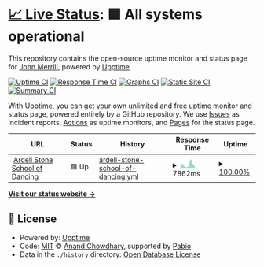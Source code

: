# [📈 Live Status](https://demo.upptime.js.org): <!--live status--> **🟩 All systems operational**

This repository contains the open-source uptime monitor and status page for [John Merrill](https://demo.upptime.js.org), powered by [Upptime](https://github.com/upptime/upptime).

[![Uptime CI](https://github.com/johnmerrill/triplemcreative/workflows/Uptime%20CI/badge.svg)](https://github.com/johnmerrill/triplemcreative/actions?query=workflow%3A%22Uptime+CI%22)
[![Response Time CI](https://github.com/johnmerrill/triplemcreative/workflows/Response%20Time%20CI/badge.svg)](https://github.com/johnmerrill/triplemcreative/actions?query=workflow%3A%22Response+Time+CI%22)
[![Graphs CI](https://github.com/johnmerrill/triplemcreative/workflows/Graphs%20CI/badge.svg)](https://github.com/johnmerrill/triplemcreative/actions?query=workflow%3A%22Graphs+CI%22)
[![Static Site CI](https://github.com/johnmerrill/triplemcreative/workflows/Static%20Site%20CI/badge.svg)](https://github.com/johnmerrill/triplemcreative/actions?query=workflow%3A%22Static+Site+CI%22)
[![Summary CI](https://github.com/johnmerrill/triplemcreative/workflows/Summary%20CI/badge.svg)](https://github.com/johnmerrill/triplemcreative/actions?query=workflow%3A%22Summary+CI%22)

With [Upptime](https://upptime.js.org), you can get your own unlimited and free uptime monitor and status page, powered entirely by a GitHub repository. We use [Issues](https://github.com/johnmerrill/triplemcreative/issues) as incident reports, [Actions](https://github.com/johnmerrill/triplemcreative/actions) as uptime monitors, and [Pages](https://demo.upptime.js.org) for the status page.

<!--start: status pages-->
<!-- This summary is generated by Upptime (https://github.com/upptime/upptime) -->
<!-- Do not edit this manually, your changes will be overwritten -->
<!-- prettier-ignore -->
| URL | Status | History | Response Time | Uptime |
| --- | ------ | ------- | ------------- | ------ |
| <img alt="" src="https://icons.duckduckgo.com/ip3/ardellstonedance.com.ico" height="13"> [Ardell Stone School of Dancing](https://ardellstonedance.com/) | 🟩 Up | [ardell-stone-school-of-dancing.yml](https://github.com/johnmerrill/triplemcreative/commits/HEAD/history/ardell-stone-school-of-dancing.yml) | <details><summary><img alt="Response time graph" src="./graphs/ardell-stone-school-of-dancing/response-time-week.png" height="20"> 7862ms</summary><br><a href="https://johnmerrill.github.io/triplemcreative/history/ardell-stone-school-of-dancing"><img alt="Response time 4913" src="https://img.shields.io/endpoint?url=https%3A%2F%2Fraw.githubusercontent.com%2Fjohnmerrill%2Ftriplemcreative%2FHEAD%2Fapi%2Fardell-stone-school-of-dancing%2Fresponse-time.json"></a><br><a href="https://johnmerrill.github.io/triplemcreative/history/ardell-stone-school-of-dancing"><img alt="24-hour response time 11694" src="https://img.shields.io/endpoint?url=https%3A%2F%2Fraw.githubusercontent.com%2Fjohnmerrill%2Ftriplemcreative%2FHEAD%2Fapi%2Fardell-stone-school-of-dancing%2Fresponse-time-day.json"></a><br><a href="https://johnmerrill.github.io/triplemcreative/history/ardell-stone-school-of-dancing"><img alt="7-day response time 7862" src="https://img.shields.io/endpoint?url=https%3A%2F%2Fraw.githubusercontent.com%2Fjohnmerrill%2Ftriplemcreative%2FHEAD%2Fapi%2Fardell-stone-school-of-dancing%2Fresponse-time-week.json"></a><br><a href="https://johnmerrill.github.io/triplemcreative/history/ardell-stone-school-of-dancing"><img alt="30-day response time 5057" src="https://img.shields.io/endpoint?url=https%3A%2F%2Fraw.githubusercontent.com%2Fjohnmerrill%2Ftriplemcreative%2FHEAD%2Fapi%2Fardell-stone-school-of-dancing%2Fresponse-time-month.json"></a><br><a href="https://johnmerrill.github.io/triplemcreative/history/ardell-stone-school-of-dancing"><img alt="1-year response time 4913" src="https://img.shields.io/endpoint?url=https%3A%2F%2Fraw.githubusercontent.com%2Fjohnmerrill%2Ftriplemcreative%2FHEAD%2Fapi%2Fardell-stone-school-of-dancing%2Fresponse-time-year.json"></a></details> | <details><summary><a href="https://johnmerrill.github.io/triplemcreative/history/ardell-stone-school-of-dancing">100.00%</a></summary><a href="https://johnmerrill.github.io/triplemcreative/history/ardell-stone-school-of-dancing"><img alt="All-time uptime 100.00%" src="https://img.shields.io/endpoint?url=https%3A%2F%2Fraw.githubusercontent.com%2Fjohnmerrill%2Ftriplemcreative%2FHEAD%2Fapi%2Fardell-stone-school-of-dancing%2Fuptime.json"></a><br><a href="https://johnmerrill.github.io/triplemcreative/history/ardell-stone-school-of-dancing"><img alt="24-hour uptime 100.00%" src="https://img.shields.io/endpoint?url=https%3A%2F%2Fraw.githubusercontent.com%2Fjohnmerrill%2Ftriplemcreative%2FHEAD%2Fapi%2Fardell-stone-school-of-dancing%2Fuptime-day.json"></a><br><a href="https://johnmerrill.github.io/triplemcreative/history/ardell-stone-school-of-dancing"><img alt="7-day uptime 100.00%" src="https://img.shields.io/endpoint?url=https%3A%2F%2Fraw.githubusercontent.com%2Fjohnmerrill%2Ftriplemcreative%2FHEAD%2Fapi%2Fardell-stone-school-of-dancing%2Fuptime-week.json"></a><br><a href="https://johnmerrill.github.io/triplemcreative/history/ardell-stone-school-of-dancing"><img alt="30-day uptime 100.00%" src="https://img.shields.io/endpoint?url=https%3A%2F%2Fraw.githubusercontent.com%2Fjohnmerrill%2Ftriplemcreative%2FHEAD%2Fapi%2Fardell-stone-school-of-dancing%2Fuptime-month.json"></a><br><a href="https://johnmerrill.github.io/triplemcreative/history/ardell-stone-school-of-dancing"><img alt="1-year uptime 100.00%" src="https://img.shields.io/endpoint?url=https%3A%2F%2Fraw.githubusercontent.com%2Fjohnmerrill%2Ftriplemcreative%2FHEAD%2Fapi%2Fardell-stone-school-of-dancing%2Fuptime-year.json"></a></details>

<!--end: status pages-->

[**Visit our status website →**](https://demo.upptime.js.org)

## 📄 License

- Powered by: [Upptime](https://github.com/upptime/upptime)
- Code: [MIT](./LICENSE) © [Anand Chowdhary](https://anandchowdhary.com), supported by [Pabio](https://pabio.com)
- Data in the `./history` directory: [Open Database License](https://opendatacommons.org/licenses/odbl/1-0/)
